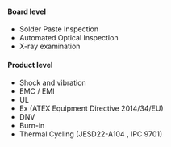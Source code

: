 #### Board level

- Solder Paste Inspection
- Automated Optical Inspection 
- X-ray examination

#### Product level

- Shock and vibration
- EMC / EMI
- UL
- Ex (ATEX Equipment Directive 2014/34/EU)
- DNV
- Burn-in
- Thermal Cycling (JESD22-A104 , IPC 9701)
